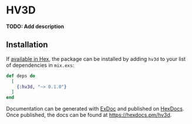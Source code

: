 # HV3D

**TODO: Add description**

## Installation

If [available in Hex](https://hex.pm/docs/publish), the package can be installed
by adding `hv3d` to your list of dependencies in `mix.exs`:

```elixir
def deps do
  [
    {:hv3d, "~> 0.1.0"}
  ]
end
```

Documentation can be generated with [ExDoc](https://github.com/elixir-lang/ex_doc)
and published on [HexDocs](https://hexdocs.pm). Once published, the docs can
be found at <https://hexdocs.pm/hv3d>.


